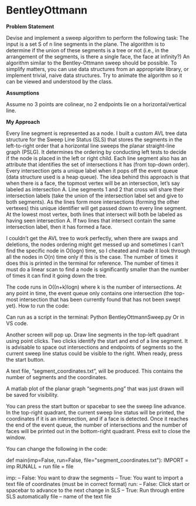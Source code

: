 # BentleyOttmann

**Problem Statement**

Devise and implement a sweep algorithm to perform the following task: The input is a set S of n line segments in the plane. The algorithm is to determine if the union of these segments is a tree or not (i.e., in the arrangement of the segments, is there a single face, the face at infinity?) An algorithm similar to the Bentley-Ottmann sweep should be possible. To simplify matters, you can use data structures from an appropriate library, or implement trivial, naive data structures. Try to animate the algorithm so it can be viewed and understood by the class. 

**Assumptions**

Assume no 3 points are colinear, no 2 endpoints lie on a horizontal/vertical line.

**My Approach**

Every line segment is represented as a node. I built a custom AVL tree data structure for the Sweep Line Status (SLS) that stores the segments in the left-to-right order that a horizontal line sweeps the planar straight-line graph (PSLG). It determines the ordering by conducting left tests to decide if the node is placed in the left or right child. Each line segment also has an attribute that identifies the set of intersections it has (from top-down order). Every intersection gets a unique label when it pops off the event queue (data structure used is a heap queue). The idea behind this approach is that when there is a face, the topmost vertex will be an intersection, let’s say labeled as intersection A. Line segments 1 and 2 that cross will share their intersection labels (take the union of the intersection label set and give to both segments). As the lines form more intersections (forming the other vertexes) this unique identifier will get passed down to every line segment. At the lowest most vertex, both lines that intersect will both be labeled as having seen intersection A. If two lines that intersect contain the same intersection label, then it has formed a face.

I couldn’t get the AVL tree to work perfectly, when there are swaps and deletions, the nodes ordering might get messed up and sometimes I can’t find the specific node in O(logn) time, so I cheated and made it look through all the nodes in O(n) time only if this is the case. The number of times it does this is printed in the terminal for reference. The number of times it must do a linear scan to find a node is significantly smaller than the number of times it can find it going down the tree.

The code runs in O((n+k)logn) where k is the number of intersections. At any point in time, the event queue only contains one intersection (the top-most intersection that has been currently found that has not been swept yet).
How to run the code:

Can run as a script in the terminal: Python BentleyOttmannSweep.py
Or in VS code.

Another screen will pop up. Draw line segments in the top-left quadrant using point clicks. Two clicks identify the start and end of a line segment. It is advisable to space out intersections and endpoints of segments so the current sweep line status could be visible to the right. When ready, press the start button. 
 
A text file, “segment_coordinates.txt”, will be produced. This contains the number of segments and the coordinates.
 
A matlab plot of the planar graph “segments.png” that was just drawn will be saved for visibility.
 
You can press the start button or spacebar to see the sweep line advance. In the top-right quadrant, the current sweep line status will be printed, the coordinates if it is an intersection, and if a face is detected. Once it reaches the end of the event queue, the number of intersections and the number of faces will be printed out in the bottom-right quadrant. Press exit to close the window.
 

You can change the following in the code:

def main(imp=False, run=False, file="segment_coordinates.txt"):
    IMPORT = imp
    RUNALL = run
    file = file

imp:
–	False: You want to draw the segments
–	True: You want to import a text file of coordinates (must be in correct format)
run:
–	False: Click start or spacebar to advance to the next change in SLS
–	True: Run through entire SLS automatically
file
–	name of the text file

